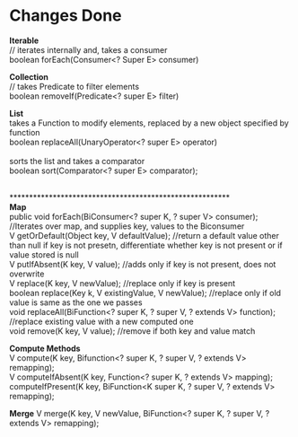 # Changes Done


**Iterable** 
<br/>// iterates internally and, takes a consumer
<br/>boolean forEach(Consumer<? Super E> consumer)

**Collection**
<br/>// takes Predicate to filter elements
<br/>boolean removeIf(Predicate<? super E> filter)

**List**
<br/> takes a Function to modify elements, replaced by a new object specified by function
<br/> boolean replaceAll(UnaryOperator<? super E> operator)
<br/>
<br/> sorts the list and takes a comparator
<br/> boolean sort(Comparator<? super E> comparator);

<br/>********************************************************
<br/> **Map**
<br/>public void forEach(BiConsumer<? super K, ? super V> consumer);  //Iterates over map, and supplies key, values to the Biconsumer
<br/>V getOrDefault(Object key, V defaultValue); //return a default value other than null if key is not presetn, differentiate whether key is not present or if value stored is null
<br/>V putIfAbsent(K key, V value); //adds only if key is not present, does not overwrite
<br/>V replace(K key, V newValue); //replace only if key is present
<br/>boolean replace(Key k, V existingValue, V newValue); //replace only if old value is same as the one we passes
<br/>void replaceAll(BiFunction<? super K, ? super V, ? extends V> function); //replace existing value with a new computed one
<br/>void remove(K key, V value); //remove if both key and value match

**Compute Methods**
<br/>V compute(K key, Bifunction<? super K, ? super V, ? extends V> remapping);
<br/>V computeIfAbsent(K key, Function<? super K, ? extends V> mapping);
<br/>computeIfPresent(K key, BiFunction<K super K, ? super V, ? extends V> remapping);


**Merge**
V merge(K key, V newValue, BiFunction<? super K, ? super V, ? extends V> remapping);